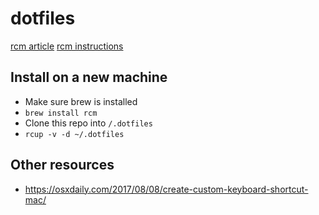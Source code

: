 # dotfiles

[rcm article](https://thoughtbot.com/blog/rcm-for-rc-files-in-dotfiles-repos)
[rcm instructions](http://thoughtbot.github.io/rcm/rcm.7.html)

## Install on a new machine

- Make sure brew is installed
- `brew install rcm`
- Clone this repo into `/.dotfiles`
- `rcup -v -d ~/.dotfiles`

## Other resources

- https://osxdaily.com/2017/08/08/create-custom-keyboard-shortcut-mac/
